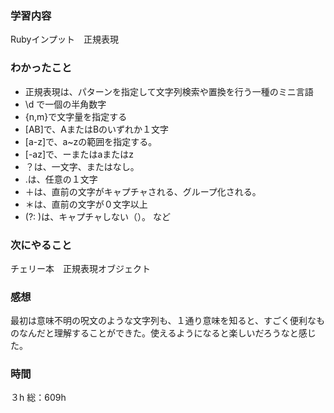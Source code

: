 ### 学習内容
Rubyインプット　正規表現
### わかったこと
- 正規表現は、パターンを指定して文字列検索や置換を行う一種のミニ言語
- \d で一個の半角数字
- {n,m}で文字量を指定する
- [AB]で、AまたはBのいずれか１文字
- [a-z]で、a~zの範囲を指定する。
- [-az]で、ーまたはaまたはz
- ？は、一文字、またはなし。
- .は、任意の１文字
- ＋は、直前の文字がキャプチャされる、グループ化される。
- ＊は、直前の文字が０文字以上
- (?: )は、キャプチャしない（）。
  など
### 次にやること
チェリー本　正規表現オブジェクト
### 感想
最初は意味不明の呪文のような文字列も、１通り意味を知ると、すごく便利なものなんだと理解することができた。使えるようになると楽しいだろうなと感じた。
### 時間
３h
総：609h
